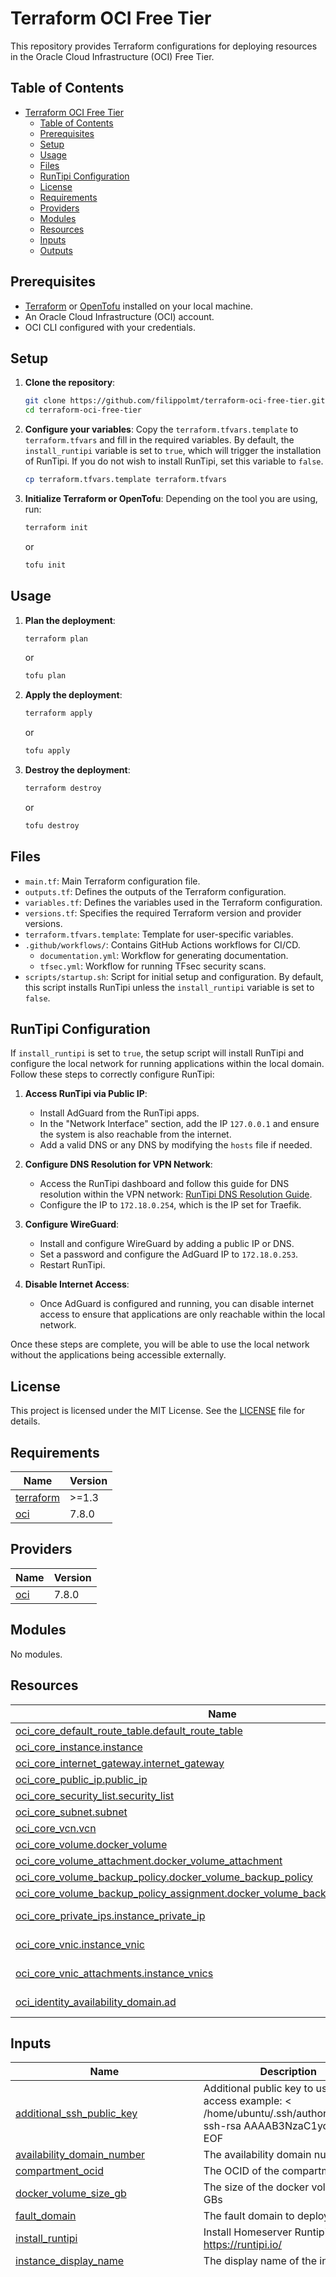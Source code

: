 # Terraform OCI Free Tier

This repository provides Terraform configurations for deploying resources in the Oracle Cloud Infrastructure (OCI) Free Tier.

## Table of Contents

- [Terraform OCI Free Tier](#terraform-oci-free-tier)
  - [Table of Contents](#table-of-contents)
  - [Prerequisites](#prerequisites)
  - [Setup](#setup)
  - [Usage](#usage)
  - [Files](#files)
  - [RunTipi Configuration](#runtipi-configuration)
  - [License](#license)
  - [Requirements](#requirements)
  - [Providers](#providers)
  - [Modules](#modules)
  - [Resources](#resources)
  - [Inputs](#inputs)
  - [Outputs](#outputs)

## Prerequisites

- [Terraform](https://developer.hashicorp.com/terraform/install) or [OpenTofu](https://opentofu.org/docs/intro/install/) installed on your local machine.
- An Oracle Cloud Infrastructure (OCI) account.
- OCI CLI configured with your credentials.

## Setup

1. **Clone the repository**:
    ```bash
    git clone https://github.com/filippolmt/terraform-oci-free-tier.git
    cd terraform-oci-free-tier
    ```

2. **Configure your variables**:
    Copy the `terraform.tfvars.template` to `terraform.tfvars` and fill in the required variables.
    By default, the `install_runtipi` variable is set to `true`, which will trigger the installation of RunTipi. If you do not wish to install RunTipi, set this variable to `false`.
    ```bash
    cp terraform.tfvars.template terraform.tfvars
    ```

3. **Initialize Terraform or OpenTofu**:
    Depending on the tool you are using, run:
    ```bash
    terraform init
    ```
    or
    ```bash
    tofu init
    ```

## Usage

1. **Plan the deployment**:
    ```bash
    terraform plan
    ```
    or
    ```bash
    tofu plan
    ```

2. **Apply the deployment**:
    ```bash
    terraform apply
    ```
    or
    ```bash
    tofu apply
    ```

3. **Destroy the deployment**:
    ```bash
    terraform destroy
    ```
    or
    ```bash
    tofu destroy
    ```

## Files

- `main.tf`: Main Terraform configuration file.
- `outputs.tf`: Defines the outputs of the Terraform configuration.
- `variables.tf`: Defines the variables used in the Terraform configuration.
- `versions.tf`: Specifies the required Terraform version and provider versions.
- `terraform.tfvars.template`: Template for user-specific variables.
- `.github/workflows/`: Contains GitHub Actions workflows for CI/CD.
    - `documentation.yml`: Workflow for generating documentation.
    - `tfsec.yml`: Workflow for running TFsec security scans.
- `scripts/startup.sh`: Script for initial setup and configuration. By default, this script installs RunTipi unless the `install_runtipi` variable is set to `false`.

## RunTipi Configuration

If `install_runtipi` is set to `true`, the setup script will install RunTipi and configure the local network for running applications within the local domain. Follow these steps to correctly configure RunTipi:

1. **Access RunTipi via Public IP**:
    - Install AdGuard from the RunTipi apps.
    - In the "Network Interface" section, add the IP `127.0.0.1` and ensure the system is also reachable from the internet.
    - Add a valid DNS or any DNS by modifying the `hosts` file if needed.

2. **Configure DNS Resolution for VPN Network**:
    - Access the RunTipi dashboard and follow this guide for DNS resolution within the VPN network: [RunTipi DNS Resolution Guide](https://runtipi.io/docs/guides/local-certificate#dns-resolution).
    - Configure the IP to `172.18.0.254`, which is the IP set for Traefik.

3. **Configure WireGuard**:
    - Install and configure WireGuard by adding a public IP or DNS.
    - Set a password and configure the AdGuard IP to `172.18.0.253`.
    - Restart RunTipi.

4. **Disable Internet Access**:
    - Once AdGuard is configured and running, you can disable internet access to ensure that applications are only reachable within the local network.

Once these steps are complete, you will be able to use the local network without the applications being accessible externally.

## License

This project is licensed under the MIT License. See the [LICENSE](./LICENSE) file for details.

<!-- BEGIN_TF_DOCS -->
## Requirements

| Name | Version |
|------|---------|
| <a name="requirement_terraform"></a> [terraform](#requirement\_terraform) | >=1.3 |
| <a name="requirement_oci"></a> [oci](#requirement\_oci) | 7.8.0 |

## Providers

| Name | Version |
|------|---------|
| <a name="provider_oci"></a> [oci](#provider\_oci) | 7.8.0 |

## Modules

No modules.

## Resources

| Name | Type |
|------|------|
| [oci_core_default_route_table.default_route_table](https://registry.terraform.io/providers/oracle/oci/7.8.0/docs/resources/core_default_route_table) | resource |
| [oci_core_instance.instance](https://registry.terraform.io/providers/oracle/oci/7.8.0/docs/resources/core_instance) | resource |
| [oci_core_internet_gateway.internet_gateway](https://registry.terraform.io/providers/oracle/oci/7.8.0/docs/resources/core_internet_gateway) | resource |
| [oci_core_public_ip.public_ip](https://registry.terraform.io/providers/oracle/oci/7.8.0/docs/resources/core_public_ip) | resource |
| [oci_core_security_list.security_list](https://registry.terraform.io/providers/oracle/oci/7.8.0/docs/resources/core_security_list) | resource |
| [oci_core_subnet.subnet](https://registry.terraform.io/providers/oracle/oci/7.8.0/docs/resources/core_subnet) | resource |
| [oci_core_vcn.vcn](https://registry.terraform.io/providers/oracle/oci/7.8.0/docs/resources/core_vcn) | resource |
| [oci_core_volume.docker_volume](https://registry.terraform.io/providers/oracle/oci/7.8.0/docs/resources/core_volume) | resource |
| [oci_core_volume_attachment.docker_volume_attachment](https://registry.terraform.io/providers/oracle/oci/7.8.0/docs/resources/core_volume_attachment) | resource |
| [oci_core_volume_backup_policy.docker_volume_backup_policy](https://registry.terraform.io/providers/oracle/oci/7.8.0/docs/resources/core_volume_backup_policy) | resource |
| [oci_core_volume_backup_policy_assignment.docker_volume_backup_policy_assignment](https://registry.terraform.io/providers/oracle/oci/7.8.0/docs/resources/core_volume_backup_policy_assignment) | resource |
| [oci_core_private_ips.instance_private_ip](https://registry.terraform.io/providers/oracle/oci/7.8.0/docs/data-sources/core_private_ips) | data source |
| [oci_core_vnic.instance_vnic](https://registry.terraform.io/providers/oracle/oci/7.8.0/docs/data-sources/core_vnic) | data source |
| [oci_core_vnic_attachments.instance_vnics](https://registry.terraform.io/providers/oracle/oci/7.8.0/docs/data-sources/core_vnic_attachments) | data source |
| [oci_identity_availability_domain.ad](https://registry.terraform.io/providers/oracle/oci/7.8.0/docs/data-sources/identity_availability_domain) | data source |

## Inputs

| Name | Description | Type | Default | Required |
|------|-------------|------|---------|:--------:|
| <a name="input_additional_ssh_public_key"></a> [additional\_ssh\_public\_key](#input\_additional\_ssh\_public\_key) | Additional public key to use for SSH access example: <<EOF > /home/ubuntu/.ssh/authorized\_keys ssh-rsa AAAAB3NzaC1yc2EAA EOF | `string` | `""` | no |
| <a name="input_availability_domain_number"></a> [availability\_domain\_number](#input\_availability\_domain\_number) | The availability domain number | `number` | `1` | no |
| <a name="input_compartment_ocid"></a> [compartment\_ocid](#input\_compartment\_ocid) | The OCID of the compartment | `string` | n/a | yes |
| <a name="input_docker_volume_size_gb"></a> [docker\_volume\_size\_gb](#input\_docker\_volume\_size\_gb) | The size of the docker volume in GBs | `string` | `"150"` | no |
| <a name="input_fault_domain"></a> [fault\_domain](#input\_fault\_domain) | The fault domain to deploy to | `string` | `"FAULT-DOMAIN-2"` | no |
| <a name="input_install_runtipi"></a> [install\_runtipi](#input\_install\_runtipi) | Install Homeserver Runtipi refs: https://runtipi.io/ | `bool` | `true` | no |
| <a name="input_instance_display_name"></a> [instance\_display\_name](#input\_instance\_display\_name) | The display name of the instance | `string` | `"DockerHost"` | no |
| <a name="input_instance_image_ocids_by_region"></a> [instance\_image\_ocids\_by\_region](#input\_instance\_image\_ocids\_by\_region) | The OCID of the image to use for the instance | `map(string)` | <pre>{<br/>  "af-johannesburg-1": "ocid1.image.oc1.af-johannesburg-1.aaaaaaaafot57oc456xr2m6qg7auumzzlcrdqehitdceztk7cafwwwqr6rfa",<br/>  "ap-chuncheon-1": "ocid1.image.oc1.ap-chuncheon-1.aaaaaaaa6s4f3ux4iqlidzupc6swhgxapaq4wp6e6rav2jcrntrq4xm5hboq",<br/>  "ap-hyderabad-1": "ocid1.image.oc1.ap-hyderabad-1.aaaaaaaav2hw27anzikymein2qlui36oskhql4nk7uvg6ys2oy3isek45ncq",<br/>  "ap-melbourne-1": "ocid1.image.oc1.ap-melbourne-1.aaaaaaaajs7exfbxezdpvnyfvy3tb7nipyoyvvzpawcavr3lnluoabbw6fnq",<br/>  "ap-mumbai-1": "ocid1.image.oc1.ap-mumbai-1.aaaaaaaapj3j2y7ce7hx7mi5svv55xk56vt5gxv6m52fan53bjh3ylucuwiq",<br/>  "ap-osaka-1": "ocid1.image.oc1.ap-osaka-1.aaaaaaaaldeqjomudapby2r4vqzkqpgfbltlzqdsoznfbrfy3oxhrro5lfha",<br/>  "ap-seoul-1": "ocid1.image.oc1.ap-seoul-1.aaaaaaaaxcb4mkvnrbh67tsy7l2saxpggg47su4ieqqs47zajiksdevac4tq",<br/>  "ap-singapore-1": "ocid1.image.oc1.ap-singapore-1.aaaaaaaazgpftr3dz6ycggdv3hzgeuigok6ppjo7tulyvt23dcifmraploiq",<br/>  "ap-sydney-1": "ocid1.image.oc1.ap-sydney-1.aaaaaaaabren6pndzvk3zx6yvsrlvuytl252gfffngbmdnnqiju2ns3n53mq",<br/>  "ap-tokyo-1": "ocid1.image.oc1.ap-tokyo-1.aaaaaaaa7wfpiywco2qtsayxepkt6m72fki2fckhtk67hepa53lxdobmvucq",<br/>  "ca-montreal-1": "ocid1.image.oc1.ca-montreal-1.aaaaaaaa6apcspvi563o3a3w72v5ke3rl73zd7ozwlpd7nddncdty46gwhaa",<br/>  "ca-toronto-1": "ocid1.image.oc1.ca-toronto-1.aaaaaaaatyk4uxydfb6nld77djoh6unxvcjjwbhnuxyc66q2h2scq4kn2dsa",<br/>  "eu-amsterdam-1": "ocid1.image.oc1.eu-amsterdam-1.aaaaaaaa7urvqgyy3qu5icptd2lq4yuyvhpnqedulxcnme7mq7f4pvxtbufq",<br/>  "eu-frankfurt-1": "ocid1.image.oc1.eu-frankfurt-1.aaaaaaaax65kresevp22fzwqj3yy553ktmoekrhjmgx3p3p2tvk4hsw3vxmq",<br/>  "eu-madrid-1": "ocid1.image.oc1.eu-madrid-1.aaaaaaaavc2jr2yqm7xxhthlhuae3aodwfvxhyjes5g4iimkr3irc3nhkf7q",<br/>  "eu-marseille-1": "ocid1.image.oc1.eu-marseille-1.aaaaaaaaeahdract2jxrkpsgxgcrgllwkhxfyv4srx2a4jxfkzuqe37tb44a",<br/>  "eu-milan-1": "ocid1.image.oc1.eu-milan-1.aaaaaaaa54frn7sjk7iuf7hy2kvcvz3bpgeodolqopyz2i4yrmv5riqoo52a",<br/>  "eu-paris-1": "ocid1.image.oc1.eu-paris-1.aaaaaaaaabnylsroi62h56d34ulckcbmg3t3yu2qad2dhypmjs5qdfv7h5kq",<br/>  "eu-stockholm-1": "ocid1.image.oc1.eu-stockholm-1.aaaaaaaalrpn2ma77pltnts5ipmtqnynlc5rnkrdjkvkcgwznlsu6xkybdcq",<br/>  "eu-zurich-1": "ocid1.image.oc1.eu-zurich-1.aaaaaaaamrglec2vbss5tmteupwfhq47i5ts4zbhpyugilr55dhnkxwanaca",<br/>  "il-jerusalem-1": "ocid1.image.oc1.il-jerusalem-1.aaaaaaaamq3zfigwidconwcgzx3nwmmt55svbbgujhsxnse74ia5ugggsjga",<br/>  "me-abudhabi-1": "ocid1.image.oc1.me-abudhabi-1.aaaaaaaan2eszzdrwqft754ghcce637x2wmmtv7xz4s5lfe4lpiuj4einsvq",<br/>  "me-dubai-1": "ocid1.image.oc1.me-dubai-1.aaaaaaaaxwsbrnl45fqc5awpv2vksx2gxwnyhv4dffigcpnscq7znhmljdbq",<br/>  "me-jeddah-1": "ocid1.image.oc1.me-jeddah-1.aaaaaaaahsee5b75qh3fpvtcxty26knl7mtchuh2gwvmclnytvhqwvblnhga",<br/>  "mx-monterrey-1": "ocid1.image.oc1.mx-monterrey-1.aaaaaaaattmfisdlui4cqrgytayqp47oqponuukb5754lv4ol7zwmnhixy6a",<br/>  "mx-queretaro-1": "ocid1.image.oc1.mx-queretaro-1.aaaaaaaaaibqfitupdgsk3qozwfxrv7fal4t5u6gujemkdzqv56ado2ytidq",<br/>  "sa-bogota-1": "ocid1.image.oc1.sa-bogota-1.aaaaaaaaef37yvccm356ekf6c4vjfxcp7amjsubrus7f5yzowepelwfwdd7q",<br/>  "sa-santiago-1": "ocid1.image.oc1.sa-santiago-1.aaaaaaaascdz5oprkbvtxvylajktpjvy6bzffvv6pxzsnhib7tlm6e3x4xja",<br/>  "sa-saopaulo-1": "ocid1.image.oc1.sa-saopaulo-1.aaaaaaaaw2n2h7zt4mxamzw4upmzh5djd3bdcukvpyp2kiozooxdwxumzsfq",<br/>  "sa-valparaiso-1": "ocid1.image.oc1.sa-valparaiso-1.aaaaaaaae37edjvawkov7m4saxlbt25zl4n65cgnj4hap6vncpv2ttv4bzma",<br/>  "sa-vinhedo-1": "ocid1.image.oc1.sa-vinhedo-1.aaaaaaaatrwlgkiptlh34l65net44k2tmv4zh2chvmzw7jhommsvfe72qg3q",<br/>  "uk-cardiff-1": "ocid1.image.oc1.uk-cardiff-1.aaaaaaaavjb6ajzjfwk2zlliuzoetyhfvhqhpo6hxyur77ai4ebjrprlyhda",<br/>  "uk-london-1": "ocid1.image.oc1.uk-london-1.aaaaaaaa4z7qr5ccidp4dowvqrb65v4qnrmzmx346q7gkvsbw6vfwxh6bkfq",<br/>  "us-ashburn-1": "ocid1.image.oc1.iad.aaaaaaaa5rxxb24tifnuklbdr3uqe3jnoeojal5evtkwysu37m6sxnod2rqa",<br/>  "us-chicago-1": "ocid1.image.oc1.us-chicago-1.aaaaaaaa64e73jfbns5ivnphb2oqyfqvuumbghlfouvudebolh4yev6gckdq",<br/>  "us-phoenix-1": "ocid1.image.oc1.phx.aaaaaaaame5af3onauf35n5nth4efynuag67gkakivhvp26othxzjfvj4ria",<br/>  "us-sanjose-1": "ocid1.image.oc1.us-sanjose-1.aaaaaaaagqsk2tvjwnkkarmct7bzmzez6v4cnqtsueca2lhg6lsfeji36qcq"<br/>}</pre> | no |
| <a name="input_instance_shape"></a> [instance\_shape](#input\_instance\_shape) | The shape of the instance | `string` | `"VM.Standard.A1.Flex"` | no |
| <a name="input_instance_shape_boot_volume_size_gb"></a> [instance\_shape\_boot\_volume\_size\_gb](#input\_instance\_shape\_boot\_volume\_size\_gb) | The size of the boot volume in GBs | `string` | `"50"` | no |
| <a name="input_instance_shape_config_memory_gb"></a> [instance\_shape\_config\_memory\_gb](#input\_instance\_shape\_config\_memory\_gb) | The amount of memory in GBs for the instance | `string` | `"24"` | no |
| <a name="input_instance_shape_config_ocpus"></a> [instance\_shape\_config\_ocpus](#input\_instance\_shape\_config\_ocpus) | The number of OCPUs for the instance | `string` | `"4"` | no |
| <a name="input_oracle_api_key_fingerprint"></a> [oracle\_api\_key\_fingerprint](#input\_oracle\_api\_key\_fingerprint) | The fingerprint of the public key | `string` | n/a | yes |
| <a name="input_oracle_api_private_key_path"></a> [oracle\_api\_private\_key\_path](#input\_oracle\_api\_private\_key\_path) | The path to the private key | `string` | `"~/.oci/oci_api_key.pem"` | no |
| <a name="input_region"></a> [region](#input\_region) | The region to deploy to | `string` | `"eu-milan-1"` | no |
| <a name="input_runtipi_adguard_ip"></a> [runtipi\_adguard\_ip](#input\_runtipi\_adguard\_ip) | The IP of the AdGuard for Runtipi, WARNING: this IP should be in the subnet of the main network and different from the reverse proxy IP | `string` | `"172.18.0.253"` | no |
| <a name="input_runtipi_main_network_subnet"></a> [runtipi\_main\_network\_subnet](#input\_runtipi\_main\_network\_subnet) | The subnet of the main network for Runtipi | `string` | `"172.18.0.0/16"` | no |
| <a name="input_runtipi_reverse_proxy_ip"></a> [runtipi\_reverse\_proxy\_ip](#input\_runtipi\_reverse\_proxy\_ip) | The IP of the reverse proxy for Runtipi, WARNING: this IP should be in the subnet of the main network | `string` | `"172.18.0.254"` | no |
| <a name="input_security_list_rules"></a> [security\_list\_rules](#input\_security\_list\_rules) | The security list rules | <pre>list(object({<br/>    protocol  = string<br/>    source    = string<br/>    stateless = bool<br/>    tcp_options = object({<br/>      source_port_range = object({<br/>        min = number<br/>        max = number<br/>      })<br/>      min = number<br/>      max = number<br/>    })<br/>    udp_options = object({<br/>      source_port_range = object({<br/>        min = number<br/>        max = number<br/>      })<br/>      min = number<br/>      max = number<br/>    })<br/>    icmp_options = object({<br/>      type = number<br/>      code = number<br/>    })<br/>  }))</pre> | <pre>[<br/>  {<br/>    "icmp_options": null,<br/>    "protocol": "6",<br/>    "source": "0.0.0.0/0",<br/>    "stateless": false,<br/>    "tcp_options": {<br/>      "max": 22,<br/>      "min": 22,<br/>      "source_port_range": {<br/>        "max": 65535,<br/>        "min": 1<br/>      }<br/>    },<br/>    "udp_options": null<br/>  },<br/>  {<br/>    "icmp_options": null,<br/>    "protocol": "17",<br/>    "source": "0.0.0.0/0",<br/>    "stateless": false,<br/>    "tcp_options": null,<br/>    "udp_options": {<br/>      "max": 51820,<br/>      "min": 51820,<br/>      "source_port_range": {<br/>        "max": 65535,<br/>        "min": 1<br/>      }<br/>    }<br/>  },<br/>  {<br/>    "icmp_options": {<br/>      "code": 4,<br/>      "type": 3<br/>    },<br/>    "protocol": "1",<br/>    "source": "0.0.0.0/0",<br/>    "stateless": false,<br/>    "tcp_options": null,<br/>    "udp_options": null<br/>  }<br/>]</pre> | no |
| <a name="input_ssh_public_key"></a> [ssh\_public\_key](#input\_ssh\_public\_key) | The public key to use for SSH access | `string` | n/a | yes |
| <a name="input_tenancy_ocid"></a> [tenancy\_ocid](#input\_tenancy\_ocid) | The OCID of the tenancy | `string` | n/a | yes |
| <a name="input_user_ocid"></a> [user\_ocid](#input\_user\_ocid) | The OCID of the user to use for authentication | `string` | n/a | yes |
| <a name="input_vcn_cidr_block"></a> [vcn\_cidr\_block](#input\_vcn\_cidr\_block) | The CIDR block for the VCN | `string` | `"10.1.0.0/16"` | no |
| <a name="input_wireguard_client_configuration"></a> [wireguard\_client\_configuration](#input\_wireguard\_client\_configuration) | Adding a valid configuration for a WireGuard client will automatically install and configure it on the virtual machine. Example:<<EOF<br/><br/>[Interface]<br/>PrivateKey = aaaaaaaaaaaaaaa<br/>Address = 1.2.3.4/24<br/>DNS = 5.6.7.8<br/>DNS = 9.1.1.1<br/><br/>[Peer]<br/>PublicKey = bbbbbbbbbbbbbbbbbb<br/>PresharedKey = ccccccccccccccc<br/>AllowedIPs = 0.0.0.0/24<br/>Endpoint = dddddddddddddd<br/>PersistentKeepalive = 25<br/>EOF | `string` | `""` | no |

## Outputs

| Name | Description |
|------|-------------|
| <a name="output_instance_id"></a> [instance\_id](#output\_instance\_id) | The OCID of the instance |
| <a name="output_private_ip"></a> [private\_ip](#output\_private\_ip) | The private IP of the instance |
| <a name="output_public_ip"></a> [public\_ip](#output\_public\_ip) | The public IP of the instance |
<!-- END_TF_DOCS -->
